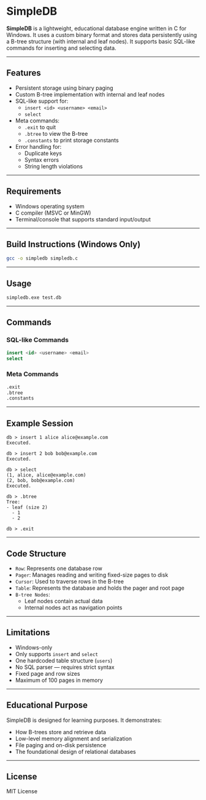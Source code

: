 # SimpleDB

**SimpleDB** is a lightweight, educational database engine written in C for Windows. It uses a custom binary format and stores data persistently using a B-tree structure (with internal and leaf nodes). It supports basic SQL-like commands for inserting and selecting data.

---

## Features

- Persistent storage using binary paging
- Custom B-tree implementation with internal and leaf nodes
- SQL-like support for:
  - `insert <id> <username> <email>`
  - `select`
- Meta commands:
  - `.exit` to quit
  - `.btree` to view the B-tree
  - `.constants` to print storage constants
- Error handling for:
  - Duplicate keys
  - Syntax errors
  - String length violations

---

## Requirements

- Windows operating system
- C compiler (MSVC or MinGW)
- Terminal/console that supports standard input/output

---

## Build Instructions (Windows Only)

```bash
gcc -o simpledb simpledb.c
```

---

## Usage

```bash
simpledb.exe test.db
```

---

## Commands

### SQL-like Commands

```sql
insert <id> <username> <email>
select
```

### Meta Commands

```bash
.exit
.btree
.constants
```

---

## Example Session

```text
db > insert 1 alice alice@example.com
Executed.

db > insert 2 bob bob@example.com
Executed.

db > select
(1, alice, alice@example.com)
(2, bob, bob@example.com)
Executed.

db > .btree
Tree:
- leaf (size 2)
  - 1
  - 2

db > .exit
```

---

## Code Structure

- `Row`: Represents one database row
- `Pager`: Manages reading and writing fixed-size pages to disk
- `Cursor`: Used to traverse rows in the B-tree
- `Table`: Represents the database and holds the pager and root page
- `B-tree Nodes`:
  - Leaf nodes contain actual data
  - Internal nodes act as navigation points

---

## Limitations

- Windows-only
- Only supports `insert` and `select`
- One hardcoded table structure (`users`)
- No SQL parser — requires strict syntax
- Fixed page and row sizes
- Maximum of 100 pages in memory

---

## Educational Purpose

SimpleDB is designed for learning purposes. It demonstrates:

- How B-trees store and retrieve data
- Low-level memory alignment and serialization
- File paging and on-disk persistence
- The foundational design of relational databases

---

## License

MIT License
